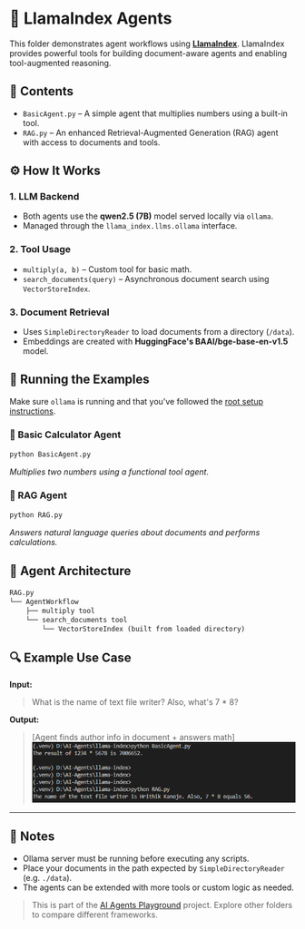 # 🧠 LlamaIndex Agents

This folder demonstrates agent workflows using **[LlamaIndex](https://github.com/jerryjliu/llama_index)**. LlamaIndex provides powerful tools for building document-aware agents and enabling tool-augmented reasoning.

## 📁 Contents

- `BasicAgent.py` – A simple agent that multiplies numbers using a built-in tool.
- `RAG.py` – An enhanced Retrieval-Augmented Generation (RAG) agent with access to documents and tools.

## ⚙️ How It Works

### 1. LLM Backend
- Both agents use the **qwen2.5 (7B)** model served locally via `ollama`.
- Managed through the `llama_index.llms.ollama` interface.

### 2. Tool Usage
- `multiply(a, b)` – Custom tool for basic math.
- `search_documents(query)` – Asynchronous document search using `VectorStoreIndex`.

### 3. Document Retrieval
- Uses `SimpleDirectoryReader` to load documents from a directory (`/data`).
- Embeddings are created with **HuggingFace's BAAI/bge-base-en-v1.5** model.

## 🚀 Running the Examples

Make sure `ollama` is running and that you've followed the [root setup instructions](../README.md#setup-instructions).

### 🔢 Basic Calculator Agent
```bash
python BasicAgent.py
```
*Multiplies two numbers using a functional tool agent.*

### 📄 RAG Agent
```bash
python RAG.py
```
*Answers natural language queries about documents and performs calculations.*

## 🧠 Agent Architecture

```
RAG.py
└── AgentWorkflow
    ├── multiply tool
    └── search_documents tool
        └── VectorStoreIndex (built from loaded directory)
```

## 🔍 Example Use Case
**Input:**
> What is the name of text file writer? Also, what's 7 * 8?

**Output:**
> [Agent finds author info in document + answers math]
![Output](../asserts/lm.png)

---

## 📌 Notes
- Ollama server must be running before executing any scripts.
- Place your documents in the path expected by `SimpleDirectoryReader` (e.g. `./data`).
- The agents can be extended with more tools or custom logic as needed.

> This is part of the [AI Agents Playground](../README.md) project. Explore other folders to compare different frameworks.

